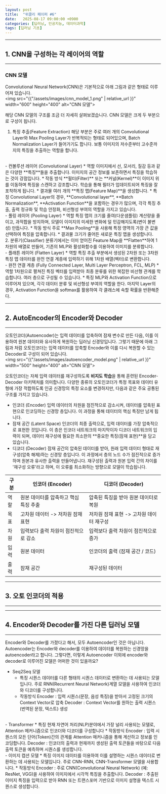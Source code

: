 ```yaml
---
layout: post
title:  "위클리 페이퍼 #6"
date:   2025-08-17 09:00:00 +0900
categories: [딥러닝, 인공지능, 데이터과학]
tags: [딥러닝 기초]
---
```

---
## 1. CNN을 구성하는 각 레이어의 역할
---

### CNN 모델
Convolutional Neural Network(CNN)은 기본적으로 아래 그림과 같은 형태로 이루어져 있습니다.
<br>
<img src="{{"/assets/images/cnn_model_1.png" | relative_url }}" width="600" height="400" alt="CNN 모델">

해당 CNN 모델의 구조를 조금 더 자세히 살펴보겠습니다. CNN 모델은 크게 두 부분으로 구성이 됩니다.
1. 특징 추출(Feature Extraction)
해당 부분은 주로 여러 개의 Convolutional Layer와 Max Pooling Layer가 반복적되는 형태로 되어있으며, Batch Normalization Layer가 들어가기도 합니다.
보통 이미지의 저수준부터 고수준까지의 특징을 추출하는 역할을 합니다.
<br>
- 컨볼루션 레이어 (Convolutional Layer)
  * 역할 
  이미지에서 선, 모서리, 질감 등과 같은 다양한 **특징**들을 추출합니다. 이미지의 공간 정보를 보존하면서 특징을 학습하는 것이 강점입니다.
  * 작동 방식
  **필터(Filter)** 또는 **커널(Kernel)**이 이미지 위를 이동하며 특징을 스캔하고 강조합니다. 학습을 통해 필터가 업데이트되어 특징을 잘 포착하게 됩니다.
  * 결과물
  여러 개의 **특징 맵(Feature Map)**을 생성합니다.
  * 특징
  Convolutional Layer의 경우, **Convolutional layer**, **Batch Normalization**, **Activation Function**을 포함하는 경우가 많으며, 각각 특징 추출, 출력 정규화 및 학습 안정화, 비선형성 부여의 역할을 가지고 있습니다.
<br>
- 풀링 레이어 (Pooling Layer)
  * 역할
  특징 맵의 크기를 줄여(다운샘플링) 계산량을 줄이고, 과적합을 방지하며, 모델이 이미지의 미세한 변화에 덜 민감해지도록(변이 불변성) 만듭니다.
  * 작동 방식 
  주로 **Max Pooling**을 사용해 특정 영역의 가장 큰 값을 선택하여 특징을 압축합니다.
  * 결과물
  크기가 줄어든 새로운 특징 맵을 생성합니다.
  <br>
2. 분류기(Classifier)
분류기에서는 이미 얻어진 Feature Map을 **Flatten**하여 1차원의 배열로 만들어, 기존의 MLP와 활성화함수를 이용하여 이미지를 분류합니다.
<br>
- 플래튼 레이어 (Flatten Layer)
  * 역할
  특징 추출 부분에서 생성된 2차원 또는 3차원 특징 맵 데이터를 완전 연결 계층에 입력하기 위해 1차원 배열(벡터)로 변환합니다.
<br>
- 완전 연결 계층 (Fully Connected Layer, Multi Layer Perceptron, FCL, MLP)
  * 역할
   1차원으로 펼쳐진 특징 벡터를 입력받아 최종 분류를 위한 복잡한 비선형 관계를 학습합니다. 여러 층으로 구성될 수 있습니다.
  * 특징
  MLP와 Activation Function으로 이루어져 있으며, 각각 데이터 분류 및 비선형성 부여의 역할을 한다. 마지막 Layer의 경우, Activation Function을 softmax를 활용하여 각 클래스에 속할 확률을 반환해준다. 
    


---
## 2. AutoEncoder의 Encoder와 Decoder
---
오토인코더(Autoencoder)는 입력 데이터를 압축하여 잠재 변수로 만든 다음, 이를 이용하여 원본 데이터와 유사하게 복원하는 딥러닝 신경망입니다.
그렇기 때문에 아래 그림과 처럼 오토인코더는 입력 데이터를 압축할 Encoder와 이를 다시 복원할 수 있는 Decoder로 구성이 되어 있습니다.
<br>
<img src="{{"/assets/images/autoencoder_model.png" | relative_url }}" width="500" height="400" alt="CNN 모델">

오토인코더는 자체 입력 데이터를 재구성하도록 **비지도 학습**을 통해 훈련된 Encoder-Decoder 아키텍처를 의미합니다. 다양한 종류의 오토인코더가 특정 목표와 데이터 유형에 가장 적합하도록 인공 신경망의 특정 요소를 변경하지만, 다음과 같은 주요 공통된 구조를 가지고 있습니다.

- 인코더 (Encoder)
입력 데이터의 차원을 점진적으로 감소시켜, 데이터를 압축된 표현으로 인코딩하는 신경망 층입니다. 이 과정을 통해 데이터의 핵심 특징만 남게 됩니다.
- 잠재 공간 (Latent Space)
인코더의 최종 출력으로, 입력 데이터를 가장 압축적으로 표현한 것입니다. 이 층은 인코더 네트워크의 마지막이자 디코더 네트워크의 입력이 되며, 데이터 재구성에 필요한 최소한의 **중요한 특징(잠재 표현)**을 담고 있습니다.
- 디코더 (Decoder)
잠재 공간의 압축된 데이터를 받아, 원래 입력 데이터 형태로 재구성(압축 해제)하는 신경망 층입니다. 이 과정에서 층의 노드 수가 점진적으로 증가하며 원본과 유사한 출력을 만들어냅니다. 재구성된 출력과 원본 입력 간의 차이를 '재구성 오류'라고 하며, 이 오류를 최소화하는 방향으로 모델이 학습됩니다.

| 구분 | 	인코더 (Encoder)         | 	디코더 (Decoder)            |
|----|------------------------|---------------------------|
| 역할 | 	원본 데이터를 압축하고 핵심 특징 추출 | 	압축된 특징을 받아 원본 데이터로 복원    |
| 목표 | 	고차원 데이터 -> 저차원 잠재 표현  | 	저차원 잠재 표현 -> 고차원 데이터 재구성 |
| 차원 | 	입력보다 출력 차원이 점진적으로 감소  | 	입력보다 출력 차원이 점진적으로 증가     |
| 입력 | 	원본 데이터                | 인코더의 출력 (잠재 공간 / 코드)      |
| 출력 | 	잠재 공간                 | 	재구성된 데이터                 |

---
## 3. 오토 인코더의 적용
---
 


---
## 4. Encoder와 Decoder를 가진 다른 딥러닝 모델
---
Encoder와 Decoder를 가졌다고 해서, 모두 Autoencoder인 것은 아닙니다. Autoencoder는 Encoder와 decoder를 이용하여 데이터를 복원하는 신경망을 autoencoder라고 합니다. 그렇다면, 이렇게 Autoencoder 이외에 encoder와 decoder로 이루어진 모델은 어떠한 것이 있을까요?
<br>
- Seq2Seq 모델
  * 특징
  시퀀스 데이터를 다른 형태의 시퀀스 데이터로 변환하는 데 사용되는 모델 입니다. 주로 RNN(Recurrent Neural Network)계열 모델을 사용하여 인코더와 디코더를 구성합니다.
  * 작동방식
  Encoder : 입력 시퀀스(문장, 음성 특징)을 받아서 고정된 크기의 Context Vector로 압축
  Decoder : Context Vector를 원하는 출력 시퀀스(번역된 문장, 텍스트) 생성
<br>
- Transformer
  * 특징
  현재 자연어 처리(NLP)분야에서 가장 널리 사용되는 모델로, Attention 메커니즘으로 인코더와 디코더를 구성합니다
  * 작동방식
  Encoder : 입력 시퀀스의 모든 단어(Token)간의 관계를 Attention 매커니즘을 통해 계산하고 정보를 인코딩합니다.
  Decoder : 인코더의 출력과 현재까지 생성된 출력 토큰들을 바탕으로 다음 출력 토큰을 예측하며 시퀀스를 생성합니다.
<br>
- 이미지 캡션 모델
  * 특징
  이미지 데이터를 이용하여 이를 설명하는 시퀀스 데이터로 변환하는 데 사용되는 모델입니다. 주로 CNN-RNN, CNN-Transformer 모델을 사용합니다.
  * 작동방식
  Encoder : 주로 CNN(Convolutional Neural Network) (예: ResNet, VGG)을 사용하여 이미지에서 시각적 특징을 추출합니다.
  Decoder : 추출된 이미지 특징을 입력으로 받아 RNN 또는 트랜스포머 기반으로 이미지 설명을 텍스트 시퀀스로 생성합니다.